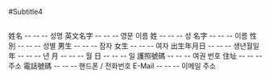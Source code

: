 #Subtitle4

##

姓名 -- -- -- 성명
英文名字 -- -- -- 영문 이름
姓 -- -- -- 성
名字 -- -- -- 이름
性別 -- -- -- 성별
男生 -- -- -- 잠자
女生 -- -- -- 여자
出生年月日 -- -- -- 생년월일
年 -- -- -- 년
月 -- -- -- 월
日 -- -- -- 일
護照號碼 -- -- -- 여권 번호
住址 -- -- -- 주소
電話號碼 -- -- -- 핸드폰 / 전화번호
E-Mail -- -- -- 이메일 주소
